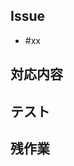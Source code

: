 ## Issue
<!--
  ごく簡潔な修正を除いて、Issue作成後にpull requestしてください
-->
- #xx

## 対応内容
<!--
  背景と対応した内容について説明。
  たいていのことはissueに書いていると思うので、issueに書いていないことがあればここに書いてください。
-->

## テスト
<!--
  追加したテストについて説明。
  機能を追加したり、挙動を変更したりした場合はテストを追加、もしくは変更する必要があります。
-->

## 残作業
<!--
  このPRでは解決していない内容について説明。
-->
